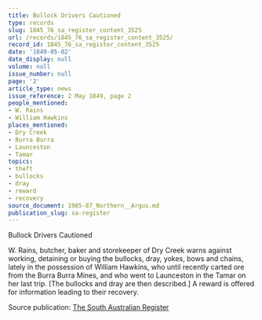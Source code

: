 ```yaml
---
title: Bullock Drivers Cautioned
type: records
slug: 1845_76_sa_register_content_3525
url: /records/1845_76_sa_register_content_3525/
record_id: 1845_76_sa_register_content_3525
date: '1849-05-02'
date_display: null
volume: null
issue_number: null
page: '2'
article_type: news
issue_reference: 2 May 1849, page 2
people_mentioned:
- W. Rains
- William Hawkins
places_mentioned:
- Dry Creek
- Burra Burra
- Launceston
- Tamar
topics:
- theft
- bullocks
- dray
- reward
- recovery
source_document: 1985-87_Northern__Argus.md
publication_slug: sa-register
---
```


Bullock Drivers Cautioned

W. Rains, butcher, baker and storekeeper of Dry Creek warns against working, detaining or buying the bullocks, dray, yokes, bows and chains, lately in the possession of William Hawkins, who until recently carted ore from the Burra Burra Mines, and who went to Launceston in the Tamar on her last trip.  [The bullocks and dray are then described.] A reward is offered for information leading to their recovery.

Source publication: [The South Australian Register](/publications/sa-register/)
